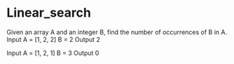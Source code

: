 # Linear_search

Given an array A and an integer B, find the number of occurrences of B in A.
Input
A = [1, 2, 2]
B = 2 
Output
2

Input
A = [1, 2, 1]
B = 3 
Output
0
